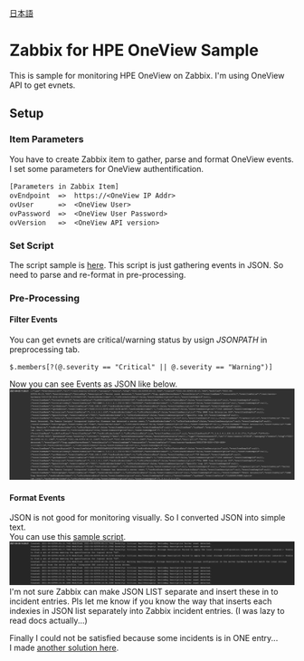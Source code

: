 [日本語](README.md)
# Zabbix for HPE OneView Sample
This is sample for monitoring HPE OneView on Zabbix. I'm using OneView API to get evnets.

## Setup

### Item Parameters
You have to  create Zabbix item to gather, parse and format OneView events.  
I set some parameters for OneView authentification.

```
[Parameters in Zabbix Item]
ovEndpoint  =>  https://<OneView IP Addr>
ovUser      =>  <OneView User>
ovPassword  =>  <OneView User Password>
ovVersion   =>  <OneView API version>
```

### Set Script
The script sample is [here](getEvents.js).
This script is just gathering events in JSON. So need to parse and re-format in pre-processing.

### Pre-Processing
#### Filter Events
You can get evnets are critical/warning status by usign *JSONPATH* in preprocessing tab.

```
$.members[?(@.severity == "Critical" || @.severity == "Warning")]
```

Now you can see Events as JSON like below.  
![json](docs/json.png)


#### Format Events
JSON is not good for monitoring visually. 
So I converted JSON into simple text.  
You can use this [sample script](preprocessing_format.js).  
![text](docs/text.png)
I'm not sure Zabbix can make JSON LIST separate and insert these in to incident entries.
Pls let me know if you know the way that inserts each indexies in JSON list separately into Zabbix incident entries. (I was lazy to read docs actually...)  

Finally I could not be satisfied because some incidents is in ONE entry...  
I made [another solution here](https://github.com/fideltak/oneview-event-logger).